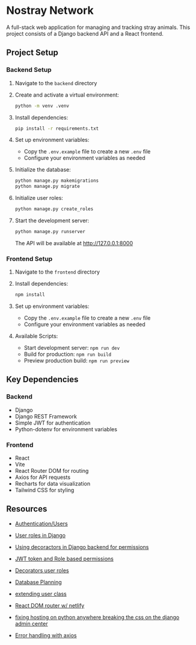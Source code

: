 # Nostray Network

A full-stack web application for managing and tracking stray animals. This project consists of a Django backend API and a React frontend.

## Project Setup

### Backend Setup

1. Navigate to the `backend` directory

2. Create and activate a virtual environment:

   ```bash
   python -m venv .venv
   ```

3. Install dependencies:

   ```bash
   pip install -r requirements.txt
   ```

4. Set up environment variables:

   - Copy the `.env.example` file to create a new `.env` file
   - Configure your environment variables as needed

5. Initialize the database:

   ```bash
   python manage.py makemigrations
   python manage.py migrate
   ```

6. Initialize user roles:

   ```bash
   python manage.py create_roles
   ```

7. Start the development server:
   ```bash
   python manage.py runserver
   ```
   The API will be available at http://127.0.0.1:8000

### Frontend Setup

1. Navigate to the `frontend` directory

2. Install dependencies:

   ```bash
   npm install
   ```

3. Set up environment variables:

   - Copy the `.env.example` file to create a new `.env` file
   - Configure your environment variables as needed

4. Available Scripts:
   - Start development server: `npm run dev`
   - Build for production: `npm run build`
   - Preview production build: `npm run preview`

## Key Dependencies

### Backend

- Django
- Django REST Framework
- Simple JWT for authentication
- Python-dotenv for environment variables

### Frontend

- React
- Vite
- React Router DOM for routing
- Axios for API requests
- Recharts for data visualization
- Tailwind CSS for styling

## Resources

- [Authentication/Users](https://www.youtube.com/watch?v=c-QsfbznSXI)

- [User roles in Django](https://medium.com/@farad.dev/managing-user-permissions-and-roles-in-django-a-hands-on-guide-f0ac6fa1f354)

- [Using decoractors in Django backend for permissions](https://www.youtube.com/watch?v=eBsc65jTKvw)
- [JWT token and Role based permissions](https://www.youtube.com/watch?v=5JG5PyU1CXI)
- [Decorators user roles](https://medium.com/@farad.dev/managing-user-permissions-and-roles-in-django-a-hands-on-guide-f0ac6fa1f354)

- [Database Planning](https://www.drawdb.app/)
- [extending user class](https://simpleisbetterthancomplex.com/tutorial/2016/07/22/how-to-extend-django-user-model.html)
- [React DOM router w/ netlify](https://answers.netlify.com/t/netlify-page-not-found-when-sharing-react-router-dom-based-links/11744/8)
- [fixing hosting on python anywhere breaking the css on the django admin center](https://stackoverflow.com/questions/76985252/pythonanywhere-admin-site-css-is-broken-in-django)

- [Error handling with axios](https://stackoverflow.com/questions/49967779/axios-handling-errors)
